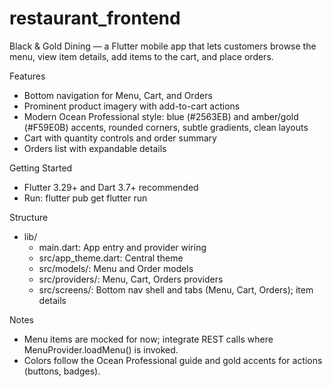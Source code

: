 # restaurant_frontend

Black & Gold Dining — a Flutter mobile app that lets customers browse the menu, view item details, add items to the cart, and place orders.

Features
- Bottom navigation for Menu, Cart, and Orders
- Prominent product imagery with add-to-cart actions
- Modern Ocean Professional style: blue (#2563EB) and amber/gold (#F59E0B) accents, rounded corners, subtle gradients, clean layouts
- Cart with quantity controls and order summary
- Orders list with expandable details

Getting Started
- Flutter 3.29+ and Dart 3.7+ recommended
- Run:
  flutter pub get
  flutter run

Structure
- lib/
  - main.dart: App entry and provider wiring
  - src/app_theme.dart: Central theme
  - src/models/: Menu and Order models
  - src/providers/: Menu, Cart, Orders providers
  - src/screens/: Bottom nav shell and tabs (Menu, Cart, Orders); item details

Notes
- Menu items are mocked for now; integrate REST calls where MenuProvider.loadMenu() is invoked.
- Colors follow the Ocean Professional guide and gold accents for actions (buttons, badges).
